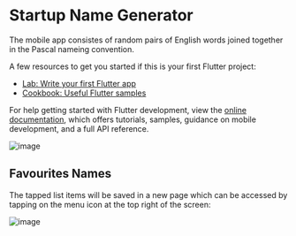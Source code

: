 # Startup Name Generator

The mobile app consistes of random pairs of English words joined together in the Pascal nameing convention.

A few resources to get you started if this is your first Flutter project:

- [Lab: Write your first Flutter app](https://docs.flutter.dev/get-started/codelab)
- [Cookbook: Useful Flutter samples](https://docs.flutter.dev/cookbook)

For help getting started with Flutter development, view the
[online documentation](https://docs.flutter.dev/), which offers tutorials,
samples, guidance on mobile development, and a full API reference.

![image](https://user-images.githubusercontent.com/40559010/200176575-837c3920-09b9-4d9b-939f-7bdc7bf6ebc1.png)


## Favourites Names

The tapped list items will be saved in a new page which can be accessed by tapping on the menu icon at the top right of the screen:

![image](https://user-images.githubusercontent.com/40559010/200176728-29394c8c-b4bc-4723-9927-f4dc47f5147d.png)
